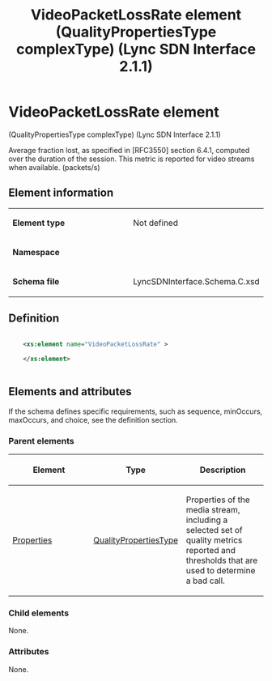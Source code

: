 ﻿---
title: VideoPacketLossRate element (QualityPropertiesType complexType) (Lync SDN Interface 2.1.1)
TOCTitle: VideoPacketLossRate element
ms:assetid: a9b0e433-a566-a9fd-96b3-cae3c7dd4e2b
ms:mtpsurl: https://msdn.microsoft.com/library/Dn912842(v=office.15)
ms:contentKeyID: 64127010
ms.date: 02/16/2015
mtps_version: v=office.15
dev_langs:
- xml
---

# VideoPacketLossRate element 

(QualityPropertiesType complexType) (Lync SDN Interface 2.1.1)

Average fraction lost, as specified in \[RFC3550\] section 6.4.1, computed over the duration of the session. This metric is reported for video streams when available. (packets/s)

## Element information

<table>
<colgroup>
<col style="width: 50%" />
<col style="width: 50%" />
</colgroup>
<tbody>
<tr class="odd">
<td><p><strong>Element type</strong></p></td>
<td><p>Not defined</p></td>
</tr>
<tr class="even">
<td><p><strong>Namespace</strong></p></td>
<td><p></p></td>
</tr>
<tr class="odd">
<td><p><strong>Schema file</strong></p></td>
<td><p>LyncSDNInterface.Schema.C.xsd</p></td>
</tr>
</tbody>
</table>


## Definition

```xml

    <xs:element name="VideoPacketLossRate" >
    
    </xs:element>
  
```

## Elements and attributes

If the schema defines specific requirements, such as sequence, minOccurs, maxOccurs, and choice, see the definition section.

### Parent elements

<table>
<colgroup>
<col style="width: 33%" />
<col style="width: 33%" />
<col style="width: 33%" />
</colgroup>
<thead>
<tr class="header">
<th><p>Element</p></th>
<th><p>Type</p></th>
<th><p>Description</p></th>
</tr>
</thead>
<tbody>
<tr class="odd">
<td><p><a href="properties-element-qualitytype-complextype-lync-sdn-interface-2-1-1.md">Properties</a></p></td>
<td><p><a href="qualitypropertiestype-complextype-lync-sdn-interface-2-1-1.md">QualityPropertiesType</a></p></td>
<td><p>Properties of the media stream, including a selected set of quality metrics reported and thresholds that are used to determine a bad call.</p></td>
</tr>
</tbody>
</table>


### Child elements

None.

### Attributes

None.

